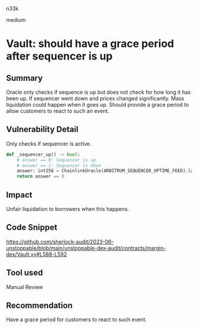 n33k

medium

# Vault: should have a grace period after sequencer is up

## Summary

Oracle only checks if sequence is up but does not check for how long it has been up. If sequencer went down and prices changed significantly. Mass liquidation could happen when it goes up. Should provide a grace period to allow customers to react to such an event.

## Vulnerability Detail

Only checks if sequencer is active.

```python
def _sequencer_up() -> bool:
    # answer == 0: Sequencer is up
    # answer == 1: Sequencer is down
    answer: int256 = ChainlinkOracle(ARBITRUM_SEQUENCER_UPTIME_FEED).latestRoundData()[1]
    return answer == 0
```

## Impact

Unfair liquidation to borrowers when this happens.

## Code Snippet

https://github.com/sherlock-audit/2023-06-unstoppable/blob/main/unstoppable-dex-audit/contracts/margin-dex/Vault.vy#L588-L592

## Tool used

Manual Review

## Recommendation

Have a grace period for customers to react to such event.